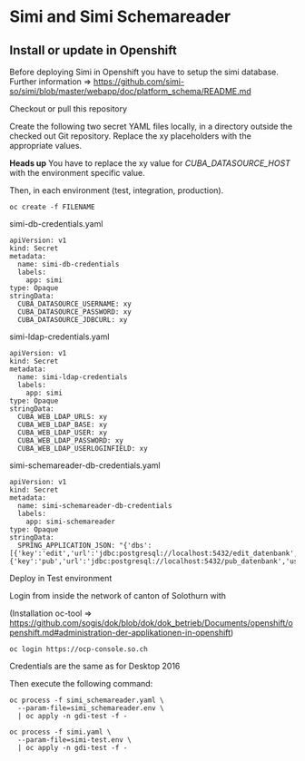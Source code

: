 # Simi and Simi Schemareader

## Install or update in Openshift

Before deploying Simi in Openshift you have to setup the simi database. Further information => https://github.com/simi-so/simi/blob/master/webapp/doc/platform_schema/README.md

Checkout or pull this repository

Create the following two secret YAML files locally, in a directory outside the checked out Git repository. Replace the xy placeholders with the appropriate values.

**Heads up** You have to replace the xy value for *CUBA_DATASOURCE_HOST* with the environment specific value.

Then, in each environment (test, integration, production).
```
oc create -f FILENAME
```

simi-db-credentials.yaml
```
apiVersion: v1
kind: Secret
metadata:
  name: simi-db-credentials
  labels:
    app: simi
type: Opaque
stringData:
  CUBA_DATASOURCE_USERNAME: xy
  CUBA_DATASOURCE_PASSWORD: xy
  CUBA_DATASOURCE_JDBCURL: xy
```

simi-ldap-credentials.yaml
```
apiVersion: v1
kind: Secret
metadata:
  name: simi-ldap-credentials
  labels:
    app: simi
type: Opaque
stringData:
  CUBA_WEB_LDAP_URLS: xy
  CUBA_WEB_LDAP_BASE: xy
  CUBA_WEB_LDAP_USER: xy
  CUBA_WEB_LDAP_PASSWORD: xy
  CUBA_WEB_LDAP_USERLOGINFIELD: xy
```

simi-schemareader-db-credentials.yaml
```
apiVersion: v1
kind: Secret
metadata:
  name: simi-schemareader-db-credentials
  labels:
    app: simi-schemareader
type: Opaque
stringData:
  SPRING_APPLICATION_JSON: "{'dbs':[{'key':'edit','url':'jdbc:postgresql://localhost:5432/edit_datenbank','user':'xy','pass':'xy'},{'key':'pub','url':'jdbc:postgresql://localhost:5432/pub_datenbank','user':'xy','pass':'xy'}]}"
```

Deploy in Test environment

Login from inside the network of canton of Solothurn with

(Installation oc-tool => https://github.com/sogis/dok/blob/dok/dok_betrieb/Documents/openshift/openshift.md#administration-der-applikationen-in-openshift)

```
oc login https://ocp-console.so.ch
```

Credentials are the same as for Desktop 2016

Then execute the following command:

```
oc process -f simi_schemareader.yaml \
  --param-file=simi_schemareader.env \
  | oc apply -n gdi-test -f -

oc process -f simi.yaml \
  --param-file=simi-test.env \
  | oc apply -n gdi-test -f -
```

